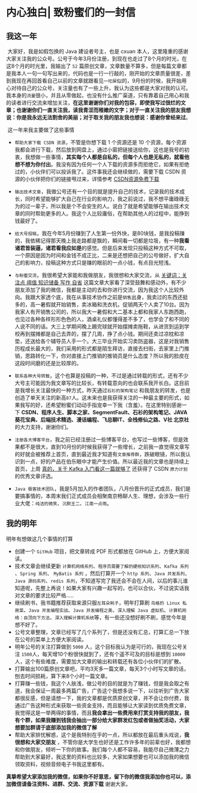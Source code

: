 # 内心独白| 致粉蜜们的一封信

## 我这一年

​		大家好，我是如假包换的 Java 建设者号主，也是 cxuan 本人，这里隆重的感谢大家关注我的公众号。公号于今年3月份注册，到现在也走过了8个月的时光，在这8个月的时光里，我输出了 `52` 篇原创文章，文章数量不算多，但是每篇文章都是我本人一句一句写出来的，代码也是一行一行敲的，刚开始的文章质量很差，差到我现在再回首看自己以前的文章就跟看见`一坨屎`似的，9月份的时候，我开始用心对待自己的公众号，关注量也有了一些上升，我认为这些都是大家对我的认可。我本身的`流量`很小，并且从零做起，也没有什么推广渠道，只有靠着自己用心和我的读者进行交流来增加关注，**在这里谢谢你们对我的包容，即使我写过很烂的文章；也谢谢你们一直关注我，读我青涩而稚嫩的文字；对于一直关注我的朋友我想说：你是我永远无法割舍的美丽；对于取关我的朋友我也想说：感谢你曾经来过**。

​		这一年来我主要做了这些事情

* `帮助大家下载 CSDN 资源`，不管是你想下载 1 个资源还是 10 个资源，每个资源我都会进行下载，然后放到网盘上，通过小窗把链接送给你，这也是我号的初衷，我想做一些事情，**其实每个人都是自私的，但每个人也是无私的，就看他想不想为你付出**。我没有因为任何一个人下载的资源多而拒绝它，如果有拒绝过的，小伙伴们可以投诉我了。这件事我还会继续做的，需要下载 CSDN 资源的小伙伴把你们的链接甩过来，详情参考 [CSDN资源免费下载](https://mp.weixin.qq.com/s?__biz=MzU2NDg0OTgyMA==&mid=2247483795&idx=1&sn=7f4450ca4df4f226329d0605467abccf&chksm=fc45fc60cb3275767bf97547026336a9c539d86cad8e5f05cb0ad408b145be0f61b03444e204&token=471814659&lang=zh_CN#rd)

* `输出技术文章`，我做公号还有一个目的就是提升自己的技术，记录我的技术成长，同时希望能够扩大自己在行业的影响力，我之前说过，我不想平庸碌碌无为的过一辈子，所以我是个不会安生的人。说白了就是希望能够在输出技术文章的同时帮助更多的人。我这个人比较庸俗，在帮助其他人的过程中，能挣到钱最好了。

* `给大号投稿`，我在今年5月份赚到了人生第一份外快，是80块钱，是我投稿赚的，我依稀记得那天晚上我走路都是飘的，瞬间看一切都是垃圾，有一种**我看诸君皆装逼，诸君看我应如是**的感觉。但是后来发现只投稿这种方式不可取，一个原因是因为时间和金钱不成正比，二来是还想把自己的公号做好，扩大自己的影响力，投稿这种方式只是赚的眼前的一点小钱，有点目光短浅。

* `与粉蜜交流`，我很希望大家能和我做朋友，我很想和大家交流，从 [关键词：关注点 阈值 知识储备 写作 自省](https://mp.weixin.qq.com/s?__biz=MzU2NDg0OTgyMA==&mid=2247484967&idx=1&sn=3df1cf465d9baad698e0b89a64b2dff9&chksm=fc45fbd4cb3272c2c0176b962e449c5dfa4494b7704e17298eba8732cb88207c39bf944701b4&token=471814659&lang=zh_CN#rd) 这篇文章大家看了深受鼓舞和感动外，有不少朋友添加了我的微信，我都是主动的去和你进行交流，因为我这个人比较外向。我跟大家透个底，我在从事技术协作之前是`销售`出身，我卖过的东西还挺多的，高一暑假就开始销售，卖冰箱和洗衣机，促销两天个人卖了10台。因为我家人有开销售公司的，所以我大一暑假和大二基本上都和我家人东跑西跑，也见过各种各样形形色色的人，酒桌礼仪都懂得差不多了，也学会了和不同的人说不同的话。大三上学期间晚上踢完球就开始摆摊卖拖鞋，从进货到运到学校再到摆摊都是自己去弄的，摆了几周，挣了点小钱。期间还卖过凉枕和凉垫，还送给各个辅导员人手一个。大三毕业开始实习卖防盗器，这是对我销售历程成长最大的，我们采用的形式都是陌生拜访，直接去扫街，去家里上门推销，思路转化一下，你对直接上门推销的推销员是什么态度？所以我的脸皮在这段时间磨的还是比较厚的。

* `联系各种大号转载`，这个也算是投稿的一种，不过是通过转载的形式，还有不少大号主可能因为我文章写的比较长，有转载意向的也会联系我开长白。这目前是我增长关注最快的一种方式，昨天通过`石衫的架构笔记` 和我朋友的转发，也是创造了单天关注的新高`87`人。这未来也是我获得关注的一种最主要的形式，如果我写的好，还希望粉蜜们动动手指宠幸一下我（含羞）。在这里特别感谢一下 **CSDN、程序人生、脚本之家、SegmentFault、石衫的架构笔记、JAVA葵花宝典、后端技术精选、漫话编程、飞总聊IT、全栈修仙之路、V社 北京社** 的大力支持，谢谢你们。

* `注册各大博客平台`，我之前已经注册过一些博客平台，也写过一些博客，但是效果都不是很大，直到10月份的时候我获得了一些增长，之前我一直觉得文章写的好就会被推荐上首页，直到最近我才知道有`文章推荐群`，跌破眼镜，所以我认识到一点，好的产品在伯乐眼中才能产生价值。所以最近我的文章也是持续上首页，上周 [真的，关于 Kafka 入门看这一篇就够了](https://mp.weixin.qq.com/s?__biz=MzU2NDg0OTgyMA==&mid=2247484768&idx=1&sn=724ebf1ecbb2e9df677242dec1ab217b&chksm=fc45f893cb327185db43ea9363928d71c54c62b1d9048f759671de3737d62e0e2d265289b354&token=471814659&lang=zh_CN#rd) 还获得了 CSDN `原力计划` 的优秀文章评选。

* `Java 极客技术团队`，我是5月加入的作者团队，八月份晋升的正式成员，我们是要搞事情的，本周末我们正式成员会相聚南京畅聊人生、理想，会涉及一些行业大佬：`纯洁的微笑`、`沉默王二`、`江南一点雨`。

## 我的明年

明年有想做这几个事情的打算

* 创建一个 `GitHub` 项目，把文章转成 PDF 形式都放在 GitHub 上，方便大家阅读。
* 技术文章会继续更新 `计算机网络系列`、`程序员需要了解的硬核知识系列`、`Kafka 系列` 、`Spring 系列`、 `MyBatis 系列` ，然后打算开一个 `http 系列`、`Java 并发系列`、`Java 源码系列`、`redis 系列`，不知道写完了我还会不会在人间，以后的事儿谁知道呢，先整上再说！如果大家有兴趣一起写的，也可以合伙，不过说实话我对文章的要求比较严格.....
* 继续刷书，我书籍推荐获取来源只服`左耳朵耗子`，明年打算刷 `鸟格的 Linux 私房菜`、`Java 并发编程实战`、`Java 并发编程之美`、`深入理解 Java 虚拟机`、`计算机网络：自顶向下方法`、`深入理解计算机系统`等，有一些还没想好刷不刷，感觉今年是想不好了。
* 公号文章整理，文章已经写了几个系列了，但是还没有汇总，打算汇总一下放在公号的菜单上方便大家阅读。
* 明年公号的关注打算做到 `5000` 人，这个目标我认为是可行的，我现在公号关注 `1500`人，每天增10个粉很快就到了，还有个遥不可及的目标是想到 `10000` 人，这个有些难度，需要加大文章的输出和转载还有各位小伙伴们的扩散。
* 打算输出100篇原创文章吧，平均3天多一篇文章，每天3个小时写文章的话，刨去时间损耗，算下来8个小时一篇文章。
* 打算赚一些钱，我这个人肤浅，做公号的目的就是为了赚钱，但是我会取之有道，我会保证一周最多两篇广告，广告这个我想多说一下，以往听到广告大家都很反感，但是请想一下，我的文章都是优质原创文章，并不会让你付费，我通过广告这种形式来获取一些资金支持，而且能够让大家读到优质免费文章，我觉得这是一举两得的事情，而且**我会拿出一些费用来打赏支持我的朋友，我有个群，如果我赚到钱我会抽出一部分给大家群发红包或者做抽奖活动，大家想要加群请于底部添加我的微信了解**
* 帮助大家排忧解惑，这个是我特别在乎的一点，所以都放在最后重头戏说，**我很想和大家交朋友** ，不管你是大学生也好还是工作许多年的前辈也好，我都想和你做朋友，倾听一下你的故事。我们每个人都不容易，我能尽自己微薄之力帮助到大家最好，我这里的资料也比较多，大家如果想要也可以添加我的微信领取资料，视频音频电子书我这里都有。

**真挚希望大家添加我的微信，如果你不好意思，留下你的微信我添加你也可以，添加微信请备注资料、进群、交流、资源下载** 谢谢大家。





